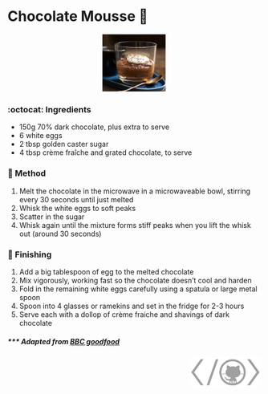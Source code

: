 # Chocolate Mousse :chocolate_bar: 

<p align="center">
  <img alt="chocolate-mousse" src="pics/chocolate-mousse.png" width="25%">
</p>

### :octocat: Ingredients

- 150g 70% dark chocolate, plus extra to serve
- 6 white eggs
- 2 tbsp golden caster sugar
- 4 tbsp crème fraîche and grated chocolate, to serve

### :construction: Method

1. Melt the chocolate in the microwave in a microwaveable bowl, stirring every 30 seconds until just melted
2. Whisk the white eggs to soft peaks
3. Scatter in the sugar
4. Whisk again until the mixture forms stiff peaks when you lift the whisk out (around 30 seconds)

### :spoon: Finishing

1. Add a big tablespoon of egg to the melted chocolate
2. Mix vigorously, working fast so the chocolate doesn’t cool and harden
3. Fold in the remaining white eggs carefully using a spatula or large metal spoon
4. Spoon into 4 glasses or ramekins and set in the fridge for 2-3 hours
5. Serve each with a dollop of crème fraiche and shavings of dark chocolate


##### *** Adapted from [BBC goodfood](https://www.bbcgoodfood.com/recipes/easy-chocolate-mousse)

<p align="right">
    <a href="https://github.com/gustavofpereira"><img alt="tagcat" src="https://github.com/gustavofpereira/gustavofpereira/blob/main/tagcat.png" width="140"></a>
</p>
